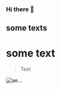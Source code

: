 ### Hi there 👋

## some texts

# some text

> Text

![ae...](https://mdg.imgix.net/assets/images/tux.png?auto=format&fit=clip&q=40&w=100)

<!--
**EventGamer67/EventGamer67** is a ✨ _special_ ✨ repository because its `README.md` (this file) appears on your GitHub profile.

Here are some ideas to get you started:

- 🔭 I’m currently working on ...
- 🌱 I’m currently learning ...
- 👯 I’m looking to collaborate on ...
- 🤔 I’m looking for help with ...
- 💬 Ask me about ...
- 📫 How to reach me: ...
- 😄 Pronouns: ...
- ⚡ Fun fact: ...
-->
